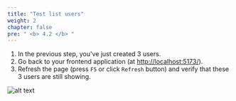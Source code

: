 ```yaml
---
title: "Test list users"
weight: 2
chapter: false
pre: " <b> 4.2 </b> "
---
```


1. In the previous step, you've just created 3 users.
2. Go back to your frontend application (at <http://localhost:5173/>).
3. Refresh the page (press `F5` or click `Refresh` button) and verify that these 3 users are still showing.

![alt text](/images/workshop-3/frontend-app--test-list-users.png)
